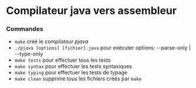 # Compilateur java vers assembleur

### Commandes

- `make` créé le compilateur *pjava*
- `./pjava [options] [fichier].java` pour exécuter
options: --parse-only | --type-only
- `make tests` pour effectuer tous les tests
- `make syntax` pour effectuer les tests syntaxiques
- `make typing` pour effectuer les tests de typage
- `make clean` supprime tous les fichiers créés par `make`

